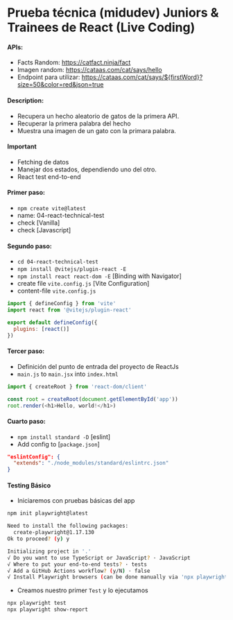 # Prueba técnica (midudev) Juniors & Trainees de React (Live Coding)

#### APIs:
- Facts Random: https://catfact.ninja/fact
- Imagen random: https://cataas.com/cat/says/hello
- Endpoint para utilizar: https://cataas.com/cat/says/${firstWord}?size=50&color=red&json=true

#### Description:
- Recupera un hecho aleatorio de gatos de la primera API.
- Recuperar la primera palabra del hecho
- Muestra una imagen de un gato con la primara palabra.

#### Important
- Fetching de datos
- Manejar dos estados, dependiendo uno del otro.
- React test end-to-end

#### Primer paso:
- ```npm create vite@latest```
- name: 04-react-technical-test
- check [Vanilla]
- check [Javascript]

#### Segundo paso:

- ```cd 04-react-technical-test```
- ```npm install @vitejs/plugin-react -E```
- ```npm install react react-dom -E``` [Binding with Navigator]
- create file ```vite.config.js``` [Vite Configuration]
- content-file ```vite.config.js```

```js
import { defineConfig } from 'vite'
import react from '@vitejs/plugin-react'

export default defineConfig({
  plugins: [react()]
})
```
#### Tercer paso:
- Definición del punto de entrada del proyecto de ReactJs
- ```main.js``` to ```main.jsx``` into ```index.html```

```js
import { createRoot } from 'react-dom/client'

const root = createRoot(document.getElementById('app'))
root.render(<h1>Hello, world!</h1>)
```
#### Cuarto paso:

- ```npm install standard -D``` [eslint]
- Add config to [```package.json```]

```json
"eslintConfig": {
  "extends": "./node_modules/standard/eslintrc.json"
}
```
#### Testing Básico
- Iniciaremos con pruebas básicas del app
```bash
npm init playwright@latest
```

```bash
Need to install the following packages:
  create-playwright@1.17.130
Ok to proceed? (y) y
```

```bash
Initializing project in '.'
√ Do you want to use TypeScript or JavaScript? · JavaScript
√ Where to put your end-to-end tests? · tests
√ Add a GitHub Actions workflow? (y/N) · false
√ Install Playwright browsers (can be done manually via 'npx playwright - - install')? (Y/n) · true
```

- Creamos nuestro primer ```Test``` y lo ejecutamos
```bash
npx playwright test
npx playwright show-report
```
